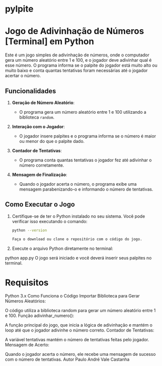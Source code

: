 # pylpite

# Jogo de Adivinhação de Números [Terminal] em Python

Este é um jogo simples de adivinhação de números, onde o computador gera um número aleatório entre 1 e 100, e o jogador deve adivinhar qual é esse número. O programa informa se o palpite do jogador está muito alto ou muito baixo e conta quantas tentativas foram necessárias até o jogador acertar o número.

## Funcionalidades

1. **Geração de Número Aleatório**:
   - O programa gera um número aleatório entre 1 e 100 utilizando a biblioteca `random`.
   
2. **Interação com o Jogador**:
   - O jogador insere palpites e o programa informa se o número é maior ou menor do que o palpite dado.
   
3. **Contador de Tentativas**:
   - O programa conta quantas tentativas o jogador fez até adivinhar o número corretamente.
   
4. **Mensagem de Finalização**:
   - Quando o jogador acerta o número, o programa exibe uma mensagem parabenizando-o e informando o número de tentativas.

## Como Executar o Jogo

1. Certifique-se de ter o Python instalado no seu sistema. Você pode verificar isso executando o comando:

   ```bash
   python --version

   Faça o download ou clone o repositório com o código do jogo.

2. Execute o arquivo Python diretamente no terminal:

python app.py
O jogo será iniciado e você deverá inserir seus palpites no terminal.

# Requisitos
Python 3.x
Como Funciona o Código
Importar Biblioteca para Gerar Números Aleatórios:

O código utiliza a biblioteca random para gerar um número aleatório entre 1 e 100.
Função adivinhar_numero():

A função principal do jogo, que inicia a lógica de adivinhação e mantém o loop até que o jogador adivinhe o número correto.
Contador de Tentativas:

A variável tentativas mantém o número de tentativas feitas pelo jogador.
Mensagem de Acerto:

Quando o jogador acerta o número, ele recebe uma mensagem de sucesso com o número de tentativas.
Autor
Paulo André Vale Castanha
